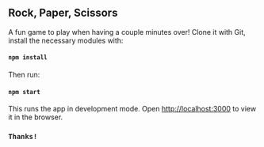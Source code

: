 ## Rock, Paper, Scissors

A fun game to play when having a couple minutes over!
Clone it with Git, install the necessary modules with:

#### `npm install`

Then run:

#### `npm start`

This runs the app in development mode.
Open [http://localhost:3000](http://localhost:3000) to view it in the browser.

### `Thanks!`
